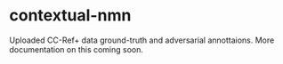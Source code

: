# contextual-nmn

Uploaded CC-Ref+ data ground-truth and adversarial annottaions. More documentation on this coming soon.
